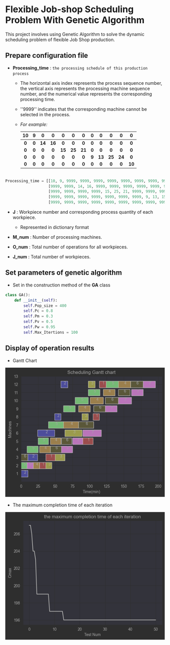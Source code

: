 # Flexible Job-shop Scheduling Problem With Genetic Algorithm

This project involves using Genetic Algorithm to solve the dynamic scheduling problem of flexible Job Shop production.

## Prepare configuration file

* **Processing_time** : `the processing schedule of this production process`
    * The horizontal axis index represents the process sequence number, the vertical axis represents the processing
      machine sequence number, and the numerical value represents the corresponding processing time.
    * ''9999'' indicates that the corresponding machine cannot be selected in the process. 
    * _For example:_

      |  10   |   9   |   0    |   0    |   0    |   0    |   0    |   0   |   0    |   0    |   0    |   0    |
      |:-----:|:-----:|:------:|:------:|:------:|:------:|:------:|:-----:|:------:|:------:|:------:|:------:|
      | **0** | **0** | **14** | **16** | **0**  | **0**  | **0**  | **0** | **0**  | **0**  | **0**  | **0**  |
      | **0** | **0** | **0**  | **0**  | **15** | **25** | **21** | **0** | **0**  | **0**  | **0**  | **0**  |
      | **0** | **0** | **0**  | **0**  | **0**  | **0**  | **0**  | **9** | **13** | **25** | **24** | **0**  |
      | **0** | **0** | **0**  | **0**  | **0**  | **0**  | **0**  | **0** | **0**  | **0**  | **0**  | **10** |

```python

Processing_time = [[10, 9, 9999, 9999, 9999, 9999, 9999, 9999, 9999, 9999, 9999, 9999],
                   [9999, 9999, 14, 16, 9999, 9999, 9999, 9999, 9999, 9999, 9999, 9999],
                   [9999, 9999, 9999, 9999, 15, 25, 21, 9999, 9999, 9999, 9999, 9999],
                   [9999, 9999, 9999, 9999, 9999, 9999, 9999, 9, 13, 15, 24, 9999],
                   [9999, 9999, 9999, 9999, 9999, 9999, 9999, 9999, 9999, 9999, 9999, 10]]
```

* **J** : Workpiece number and corresponding process quantity of each workpiece.
    * Represented in dictionary format

* **M_num** :  Number of processing machines.

* **O_num** :  Total number of operations for all workpieces.

* **J_num** :  Total number of workpieces.

## Set parameters of genetic algorithm

* Set in the construction method of the **GA** class

```python
class GA():
    def __init__(self):
        self.Pop_size = 400
        self.Pc = 0.8
        self.Pm = 0.3
        self.Pv = 0.5
        self.Pw = 0.95
        self.Max_Itertions = 100
```

## Display of operation results

* Gantt Chart

![](picture/img_1.png)

* The maximum completion time of each iteration

![](picture/img_2.png)
